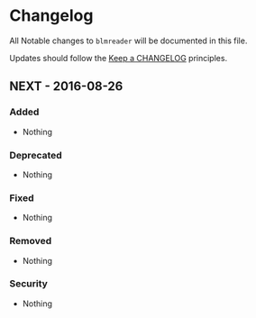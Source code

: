 # Changelog

All Notable changes to `blmreader` will be documented in this file.

Updates should follow the [Keep a CHANGELOG](http://keepachangelog.com/) principles.

## NEXT - 2016-08-26

### Added
- Nothing

### Deprecated
- Nothing

### Fixed
- Nothing

### Removed
- Nothing

### Security
- Nothing
